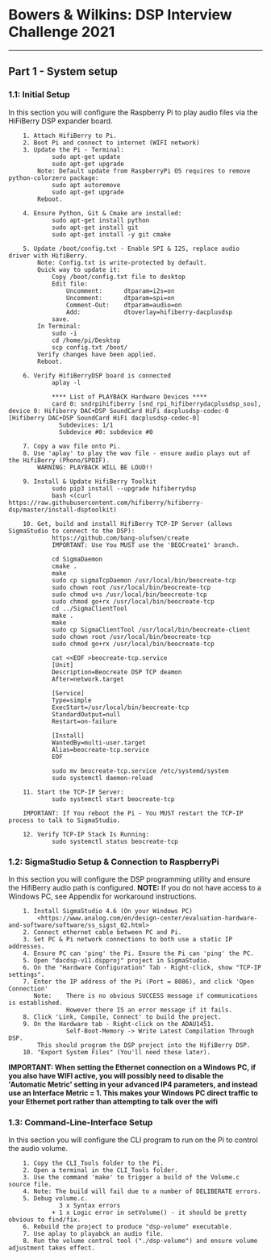 # Bowers & Wilkins: DSP Interview Challenge 2021
---

## Part 1 - System setup
### 1.1: Initial Setup
In this section you will configure the Raspberry Pi to play audio files via the HiFiBerry DSP expander board.

```
    1. Attach HifiBerry to Pi.
    2. Boot Pi and connect to internet (WIFI network)
    3. Update the Pi - Terminal:
            sudo apt-get update
            sudo apt-get upgrade
        Note: Default update from RaspberryPi OS requires to remove python-colorzero package:
            sudo apt autoremove
            sudo apt-get upgrade
        Reboot.

    4. Ensure Python, Git & Cmake are installed:
            sudo apt-get install python
            sudo apt-get install git
            sudo apt-get install -y git cmake
        
    5. Update /boot/config.txt - Enable SPI & I2S, replace audio driver with HifiBerry.
        Note: Config.txt is write-protected by default.
        Quick way to update it:
            Copy /boot/config.txt file to desktop
            Edit file:
                Uncomment:      dtparam=i2s=on
                Uncomment:      dtparam=spi=on
                Comment-Out:    dtparam=audio=on
                Add:            dtoverlay=hifiberry-dacplusdsp
            save.
        In Terminal:
            sudo -i
            cd /home/pi/Desktop
            scp config.txt /boot/
        Verify changes have been applied.
        Reboot.
    
    6. Verify HifiBerryDSP board is connected
            aplay -l
            
            **** List of PLAYBACK Hardware Devices ****
            card 0: sndrpihifiberry [snd_rpi_hifiberrydacplusdsp_sou], device 0: Hifiberry DAC+DSP SoundCard HiFi dacplusdsp-codec-0 [Hifiberry DAC+DSP SoundCard HiFi dacplusdsp-codec-0]
              Subdevices: 1/1
              Subdevice #0: subdevice #0

    7. Copy a wav file onto Pi.
    8. Use 'aplay' to play the wav file - ensure audio plays out of the HifiBerry (Phono/SPDIF).
        WARNING: PLAYBACK WILL BE LOUD!!
    
    9. Install & Update HifiBerry Toolkit
			sudo pip3 install --upgrade hifiberrydsp
			bash <(curl https://raw.githubusercontent.com/hifiberry/hifiberry-dsp/master/install-dsptoolkit)
    
    10. Get, build and install HifiBerry TCP-IP Server (allows SigmaStudio to connect to the DSP):
            https://github.com/bang-olufsen/create
            IMPORTANT: Use You MUST use the 'BEOCreate1' branch.

            cd SigmaDaemon
            cmake .
            make
            sudo cp sigmaTcpDaemon /usr/local/bin/beocreate-tcp
            sudo chown root /usr/local/bin/beocreate-tcp
            sudo chmod u+s /usr/local/bin/beocreate-tcp
            sudo chmod go+rx /usr/local/bin/beocreate-tcp
            cd ../SigmaClientTool
            make .
            make
            sudo cp SigmaClientTool /usr/local/bin/beocreate-client
            sudo chown root /usr/local/bin/beocreate-tcp
            sudo chmod go+rx /usr/local/bin/beocreate-tcp
            
            cat <<EOF >beocreate-tcp.service
            [Unit]
            Description=Beocreate DSP TCP deamon
            After=network.target
            
            [Service]
            Type=simple
            ExecStart=/usr/local/bin/beocreate-tcp
            StandardOutput=null
            Restart=on-failure
            
            [Install]
            WantedBy=multi-user.target
            Alias=beocreate-tcp.service
            EOF
            
            sudo mv beocreate-tcp.service /etc/systemd/system
            sudo systemctl daemon-reload

    11. Start the TCP-IP Server:
            sudo systemctl start beocreate-tcp
            
    IMPORTANT: If You reboot the Pi - You MUST restart the TCP-IP process to talk to SigmaStudio.
                
    12. Verify TCP-IP Stack Is Running:
            sudo systemctl status beocreate-tcp
```

### 1.2: SigmaStudio Setup & Connection to RaspberryPi
In this section you will configure the DSP programming utility and ensure the HifiBerry audio path is configured.
**NOTE:** If you do not have access to a Windows PC, see Appendix for workaround instructions.
```
    1. Install SigmaStudio 4.6 (On your Windows PC)
        <https://www.analog.com/en/design-center/evaluation-hardware-and-software/software/ss_sigst_02.html>
    2. Connect ethernet cable between PC and Pi.
    3. Set PC & Pi network connections to both use a static IP addresses.
    4. Ensure PC can 'ping' the Pi. Ensure the Pi can 'ping' the PC.
    5. Open "dacdsp-v11.dspproj" project in SigmaStudio.
    6. On the "Hardware Configuration" Tab - Right-click, show "TCP-IP settings".
    7. Enter the IP address of the Pi (Port = 8086), and click 'Open Connection'
       Note:    There is no obvious SUCCESS message if communications is established.
                However there IS an error message if it fails.
    8. Click 'Link, Compile, Connect' to build the project.
    9. On the Hardware tab - Right-click on the ADAU1451.
                Self-Boot-Memory -> Write Latest Compilation Through DSP.
        This should program the DSP project into the HifiBerry DSP.
    10. "Export System Files" (You'll need these later).
```
**IMPORTANT: When setting the Ethernet connection on a Windows PC, if you also have WIFI active, you will possibly need to disable the 'Automatic Metric' setting in your advanced IP4 parameters, and instead use an Interface Metric = 1.
This makes your Windows PC direct traffic to your Ethernet port rather than attempting to talk over the wifi**

### 1.3: Command-Line-Interface Setup
In this section you will configure the CLI program to run on the Pi to control the audio volume.
```
    1. Copy the CLI_Tools folder to the Pi.
    2. Open a terminal in the CLI_Tools folder.
    3. Use the command 'make' to trigger a build of the Volume.c source file.
    4. Note: The build will fail due to a number of DELIBERATE errors.
    5. Debug volume.c.
              3 x Syntax errors
            + 1 x Logic error in setVolume() - it should be pretty obvious to find/fix.
    6. Rebuild the project to produce "dsp-volume" executable.
    7. Use aplay to playabck an audio file.
    8. Run the volume control tool ("./dsp-volume") and ensure volume adjustment takes effect.
```
